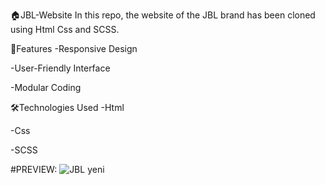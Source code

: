 🏠JBL-Website
In this repo, the website of the JBL brand has been cloned using Html Css and SCSS.

🚀Features
-Responsive Design

-User-Friendly Interface

-Modular Coding

🛠️Technologies Used
-Html

-Css

-SCSS

#PREVIEW: 
![JBL yeni](https://github.com/user-attachments/assets/6b8dc873-491f-4035-a90a-bce216acf10c)
